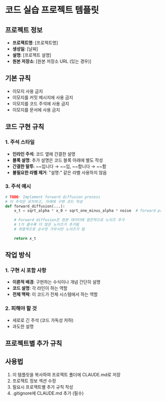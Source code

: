 # 코드 실습 프로젝트 템플릿

## 프로젝트 정보
- **프로젝트명**: [프로젝트명]
- **생성일**: [날짜]
- **설명**: [프로젝트 설명]
- **원본 저장소**: [원본 저장소 URL (있는 경우)]

## 기본 규칙
- 이모지 사용 금지
- 이모지를 커밋 메시지에 사용 금지
- 이모지를 코드 주석에 사용 금지
- 이모지를 문서에 사용 금지

## 코드 구현 규칙

### 1. 주석 스타일
- **인라인 주석**: 코드 옆에 간결한 설명
- **블록 설명**: 추가 설명은 코드 블록 아래에 별도 작성
- **간결한 말투**: ~~입니다 → ~~임, ~~합니다 → ~~함
- **불필요한 라벨 제거**: "설명:" 같은 라벨 사용하지 않음

### 3. 주석 예시
```python
# TODO: Implement forward diffusion process
# 이 주석은 유지하고, 아래에 구현 코드 작성
def forward_diffusion(...):
    x_t = sqrt_alpha * x_0 + sqrt_one_minus_alpha * noise  # forward process 수식 적용
    
    # Forward diffusion은 원본 데이터에 점진적으로 노이즈 추가
    # t가 클수록 더 많은 노이즈가 추가됨
    # 최종적으로 순수한 가우시안 노이즈가 됨
    
    return x_t
```

## 작업 방식


### 1. 구현 시 포함 사항
- **이론적 배경**: 구현하는 수식이나 개념 간단히 설명
- **코드 설명**: 각 라인이 하는 역할
- **전체 맥락**: 이 코드가 전체 시스템에서 하는 역할

### 2. 피해야 할 것
- 세로로 긴 주석 (코드 가독성 저하)
- 과도한 설명

## 프로젝트별 추가 규칙
<!-- 프로젝트별 특수 규칙 추가 -->

## 사용법
1. 이 템플릿을 복사하여 프로젝트 폴더에 CLAUDE.md로 저장
2. 프로젝트 정보 섹션 수정
3. 필요시 프로젝트별 추가 규칙 작성
4. .gitignore에 CLAUDE.md 추가 (필수)